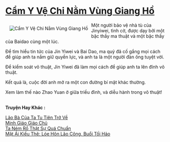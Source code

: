 <a href="https://truyentiki.com/cam-y-ve-chi-nam-vung-giang-ho.31797/" title="Cẩm Y Vệ Chi Nằm Vùng Giang Hồ"><h1>Cẩm Y Vệ Chi Nằm Vùng Giang Hồ</h1></a><div style="display:table"><img align="right" style="float: left; padding: 10px;" src="https://truyentiki.com/a/img/str/src/31797.jpg" alt="Cẩm Y Vệ Chi Nằm Vùng Giang Hồ">Một người bảo vệ nhà tù của Jinyiwei, tình cờ, được dạy bởi một bậc thầy ma thuật và một bậc thầy của Baidao cùng một lúc. <p></p> Để tìm hiểu tin tức của Jin Yiwei và Bai Dao, ma quỷ đã cố gắng mọi cách để giúp anh ta nắm giữ quyền lực, và anh ta là một người đàn ông tuyệt vời. <p></p> Để kiểm soát võ thuật, Jin Yiwei đã làm mọi cách để giúp anh ta lên đỉnh võ thuật. <p></p> Kết quả là, cuộc đời anh mở ra một con đường bí mật khác thường. <p></p> Xem làm thế nào Zhao Yuan ở giữa triều đình, và diễu hành trong võ thuật!</div><p><br><b>Truyện Hay Khác :</b></p><a href="https://truyentiki.com/lao-ba-cua-ta-tu-tien-tro-ve.31796/" alt="Lão Bà Của Ta Tu Tiên Trở Về">Lão Bà Của Ta Tu Tiên Trở Về</a><br/><a href="https://github.com/nownovels/topcv/tree/master/truyenhay/31556/README.md" alt="Minh Giáo Giáo Chủ">Minh Giáo Giáo Chủ</a><br/><a href="https://wikitruyen.wordpress.com/2020/06/23/ta-nem-ro-that-su-qua-chuan/" alt="Ta Ném Rổ Thật Sự Quá Chuẩn">Ta Ném Rổ Thật Sự Quá Chuẩn</a><br/><a href="https://wikitruyen.wordpress.com/2020/06/23/mat-ai-kieu-the-loe-hon-lao-cong-buoi-toi-hao/" alt="Mật Ái Kiều Thê: Lóe Hôn Lão Công, Buổi Tối Hảo">Mật Ái Kiều Thê: Lóe Hôn Lão Công, Buổi Tối Hảo</a><br/>